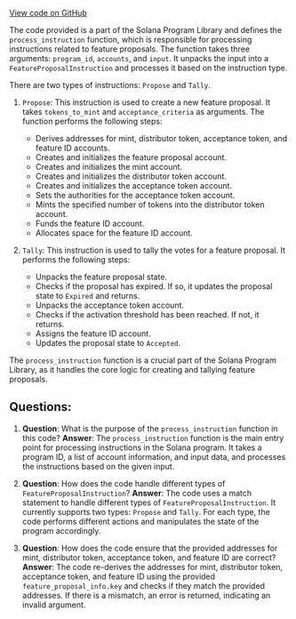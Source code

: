 [View code on GitHub](https://github.com/solana-labs/solana-program-library/feature-proposal/program/src/processor.rs)

The code provided is a part of the Solana Program Library and defines the `process_instruction` function, which is responsible for processing instructions related to feature proposals. The function takes three arguments: `program_id`, `accounts`, and `input`. It unpacks the input into a `FeatureProposalInstruction` and processes it based on the instruction type.

There are two types of instructions: `Propose` and `Tally`. 

1. `Propose`: This instruction is used to create a new feature proposal. It takes `tokens_to_mint` and `acceptance_criteria` as arguments. The function performs the following steps:
    - Derives addresses for mint, distributor token, acceptance token, and feature ID accounts.
    - Creates and initializes the feature proposal account.
    - Creates and initializes the mint account.
    - Creates and initializes the distributor token account.
    - Creates and initializes the acceptance token account.
    - Sets the authorities for the acceptance token account.
    - Mints the specified number of tokens into the distributor token account.
    - Funds the feature ID account.
    - Allocates space for the feature ID account.

2. `Tally`: This instruction is used to tally the votes for a feature proposal. It performs the following steps:
    - Unpacks the feature proposal state.
    - Checks if the proposal has expired. If so, it updates the proposal state to `Expired` and returns.
    - Unpacks the acceptance token account.
    - Checks if the activation threshold has been reached. If not, it returns.
    - Assigns the feature ID account.
    - Updates the proposal state to `Accepted`.

The `process_instruction` function is a crucial part of the Solana Program Library, as it handles the core logic for creating and tallying feature proposals.
## Questions: 
 1. **Question**: What is the purpose of the `process_instruction` function in this code?
   **Answer**: The `process_instruction` function is the main entry point for processing instructions in the Solana program. It takes a program ID, a list of account information, and input data, and processes the instructions based on the given input.

2. **Question**: How does the code handle different types of `FeatureProposalInstruction`?
   **Answer**: The code uses a match statement to handle different types of `FeatureProposalInstruction`. It currently supports two types: `Propose` and `Tally`. For each type, the code performs different actions and manipulates the state of the program accordingly.

3. **Question**: How does the code ensure that the provided addresses for mint, distributor token, acceptance token, and feature ID are correct?
   **Answer**: The code re-derives the addresses for mint, distributor token, acceptance token, and feature ID using the provided `feature_proposal_info.key` and checks if they match the provided addresses. If there is a mismatch, an error is returned, indicating an invalid argument.